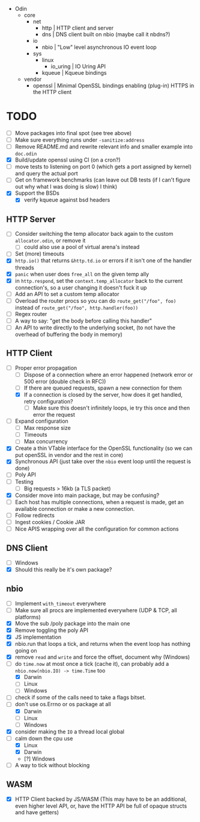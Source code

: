 - Odin
	- core
		- net
			- http         | HTTP client and server
			- dns          | DNS client built on nbio (maybe call it nbdns?)
		- io
			- nbio         | "Low" level asynchronous IO event loop
		- sys
			- linux
				- io_uring | IO Uring API
			- kqueue       | Kqueue bindings
	 - vendor
	 	- openssl          | Minimal OpenSSL bindings enabling (plug-in) HTTPS in the HTTP client

# TODO

- [ ] Move packages into final spot (see tree above)
- [ ] Make sure everything runs under `-sanitize:address`
- [ ] Remove README.md and rewrite relevant info and smaller example into `doc.odin`
- [x] Build/update openssl using CI (on a cron?)
- [ ] move tests to listening on port 0 (which gets a port assigned by kernel) and query the actual port
- [ ] Get on framework benchmarks (can leave out DB tests (if I can't figure out why what I was doing is slow) I think)
- [x] Support the BSDs
	- [x] verify kqueue against bsd headers

## HTTP Server

- [ ] Consider switching the temp allocator back again to the custom `allocator.odin`, or remove it
	- [ ] could also use a pool of virtual arena's instead
- [ ] Set (more) timeouts
- [x] `http.io()` that returns `&http.td.io` or errors if it isn't one of the handler threads
- [x] `panic` when user does `free_all` on the given temp ally
- [x] in `http.respond`, set the `context.temp_allocator` back to the current connection's, so a user changing it doesn't fuck it up
- [ ] Add an API to set a custom temp allocator
- [ ] Overload the router procs so you can do `route_get("/foo", foo)` instead of `route_get("/foo", http.handler(foo))`
- [ ] Regex router
- [ ] A way to say: "get the body before calling this handler"
- [ ] An API to write directly to the underlying socket, (to not have the overhead of buffering the body in memory)

## HTTP Client

- [ ] Proper error propagation
	- [ ] Dispose of a connection where an error happened (network error or 500 error (double check in RFC))
	- [ ] If there are queued requests, spawn a new connection for them
	- [x] If a connection is closed by the server, how does it get handled, retry configuration?
		- [ ] Make sure this doesn't infinitely loops, ie try this once and then error the request
- [ ] Expand configuration
    - [ ] Max response size
	- [ ] Timeouts
	- [ ] Max concurrency
- [x] Create a thin VTable interface for the OpenSSL functionality (so we can put openSSL in vendor and the rest in core)
- [x] Synchronous API (just take over the `nbio` event loop until the request is done)
- [ ] Poly API
- [ ] Testing
	- [ ] Big requests > 16kb (a TLS packet)
- [x] Consider move into main package, but may be confusing?
- [ ] Each host has multiple connections, when a request is made, get an available connection or make a new connection.
- [ ] Follow redirects
- [ ] Ingest cookies / Cookie JAR
- [ ] Nice APIS wrapping over all the configuration for common actions

## DNS Client

- [ ] Windows
- [x] Should this really be it's own package?

## nbio

- [ ] Implement `with_timeout` everywhere
- [ ] Make sure all procs are implemented everywhere (UDP & TCP, all platforms)
- [x] Move the sub /poly package into the main one
- [x] Remove toggling the poly API
- [x] JS implementation
- [x] nbio.run that loops a tick, and returns when the event loop has nothing going on
- [x] remove `read` and `write` and force the offset, document why (Windows)
- [ ] do `time.now` at most once a tick (cache it), can probably add a `nbio.now(nbio.IO) -> time.Time` too
    - [x] Darwin
    - [ ] Linux
    - [ ] Windows
- [ ] check if some of the calls need to take a flags bitset.
- [ ] don't use os.Errno or os package at all
	- [x] Darwin
	- [ ] Linux
	- [ ] Windows
- [x] consider making the `IO` a thread local global
- [ ] calm down the cpu use
	- [x] Linux
	- [x] Darwin
	- [?] Windows
- [ ] A way to tick without blocking

## WASM

- [x] HTTP Client backed by JS/WASM (This may have to be an additional, even higher level API, or, have the HTTP API be full of opaque structs and have getters)
